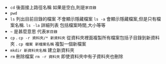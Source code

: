 
- `cd` 後面接上路徑名稱 如果是空白,則是`家目錄`
- `pwd`
- `ls` 列出目前目錄的檔案 不會顯示隱藏檔案
  `ls -a` 會顯示隱藏檔案,但是只有檔案名稱.
  `ls -la` 詳細列表 包括檔案時間,大小等等
- `~` 是甚麼意思 代表`家目錄`
- `cp` 
  . `cp -r 資料夾/* 新資料夾` 從資料夾裡面複製所有檔案包括子目錄到新資料夾
  . `cp 檔案 新檔案名稱` 複製一個新檔案
- `mkdir 新資料夾名稱`   建立新資料夾
- `rm` 刪除檔案
  `rm -r 資料夾` 即使資料夾中有子資料夾也刪除
